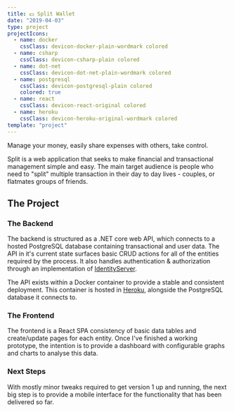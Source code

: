 ```yaml
---
title: 💵 Split Wallet
date: "2019-04-03"
type: project
projectIcons:
  - name: docker
    cssClass: devicon-docker-plain-wordmark colored
  - name: csharp
    cssClass: devicon-csharp-plain colored
  - name: dot-net
    cssClass: devicon-dot-net-plain-wordmark colored
  - name: postgresql
    cssClass: devicon-postgresql-plain colored
    colored: true
  - name: react
    cssClass: devicon-react-original colored
  - name: heroku
    cssClass: devicon-heroku-original-wordmark colored
template: "project"
---
```


Manage your money, easily share expenses with others, take control.

Split is a web application that seeks to make financial and transactional management simple and easy. The main target audience is people who need to "split" multiple transaction in their day to day lives - couples, or flatmates groups of friends.

## The Project

### The Backend

The backend is structured as a .NET core web API, which connects to a hosted PostgreSQL database containing transactional and user data. The API in it's current state surfaces basic CRUD actions for all of the entities required by the process. It also handles authentication & authorization through an implementation of [IdentityServer](https://identityserver.io/).

The API exists within a Docker container to provide a stable and consistent deployment. This container is hosted in [Heroku](https://www.heroku.com/), alongside the PostgreSQL database it connects to.

### The Frontend

The frontend is a React SPA consistency of basic data tables and create/update pages for each entity. Once I've finished a working prototype, the intention is to provide a dashboard with configurable graphs and charts to analyse this data.

### Next Steps

With mostly minor tweaks required to get version 1 up and running, the next big step is to provide a mobile interface for the functionality that has been delivered so far.
